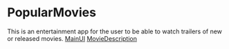 # PopularMovies
This is an entertainment app for the user to be able to watch trailers of new or released movies.
[MainUI](https://drive.google.com/file/d/1_QYxXZ694vn2oIbkSZb4p5BT4YddIFYz/view?usp=sharing)
[MovieDescription](https://drive.google.com/file/d/100Z6my-dDX3ec6TWUfe-Uui4CMIrFvi0/view?usp=sharing)
